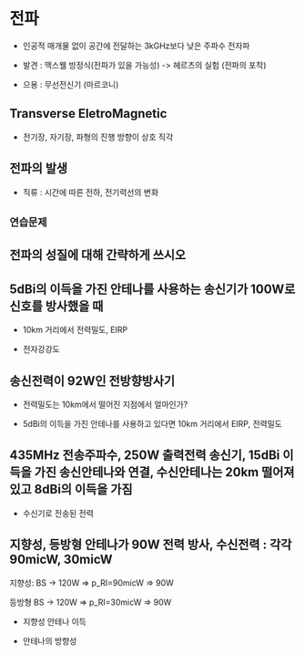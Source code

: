 # 전파

* 인공적 매개물 없이 공간에 전달하는 3kGHz보다 낮은 주파수 전자파

* 발견 : 맥스웰 방정식(전파가 있을 가능성) -> 헤르츠의 실험 (전파의 포착)

* 으용 : 무선전신기 (마르코니)

## Transverse EletroMagnetic

* 전기장, 자기장, 파형의 진행 방향이 상호 직각

## 전파의 발생

* 직류 : 시간에 따른 전하, 전기력선의 변화

## `연습문제`

## 전파의 성질에 대해 간략하게 쓰시오

## 5dBi의 이득을 가진 안테나를 사용하는 송신기가 100W로 신호를 방사했을 때

* 10km 거리에서 전력밀도, EIRP

* 전자강강도

## 송신전력이 92W인 전방향방사기

* 전력밀도는 10km에서 떨어진 지점에서 얼마인가?

* 5dBi의 이득을 가진 안테나를 사용하고 있다면 10km 거리에서 EIRP, 전력밀도

## 435MHz 전송주파수, 250W 출력전력 송신기, 15dBi 이득을 가진 송신안테나와 연결, 수신안테나는 20km 떨어져 있고 8dBi의 이득을 가짐

* 수신기로 전송된 전력

## 지향성, 등방형 안테나가 90W 전력 방사, 수신전력 : 각각 90micW, 30micW

지향성:
BS -> 120W => p_RI=90micW => 90W

등방형
BS -> 120W => p_RI=30micW => 90W

* 지향성 안테나 이득

* 안테나의 방향성